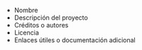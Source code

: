 - Nombre
- Descripción del proyecto
- Créditos o autores
- Licencia
- Enlaces útiles o documentación adicional
